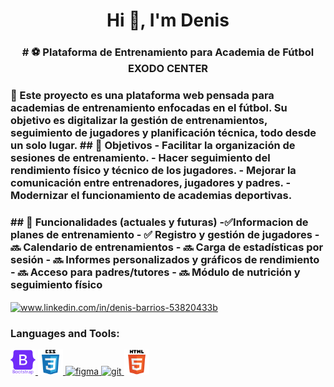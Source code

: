 <h1 align="center">Hi 👋, I'm Denis</h1>
<h3 align="center"># ⚽ Plataforma de Entrenamiento para Academia de Fútbol EXODO CENTER</h3>

<h3 align="left">🤝 Este proyecto es una plataforma web pensada para academias de entrenamiento enfocadas en el fútbol. Su objetivo es digitalizar la gestión de entrenamientos, seguimiento de jugadores y planificación técnica, todo desde un solo lugar.  ## 🎯 Objetivos  - Facilitar la organización de sesiones de entrenamiento. - Hacer seguimiento del rendimiento físico y técnico de los jugadores. - Mejorar la comunicación entre entrenadores, jugadores y padres. - Modernizar el funcionamiento de academias deportivas.</h3>

<h3 align="left">## 🚀 Funcionalidades (actuales y futuras) -✅Informacion de planes de entrenamiento  - ✅ Registro y gestión de jugadores - 🔜 Calendario de entrenamientos - 🔜 Carga de estadísticas por sesión - 🔜 Informes personalizados y gráficos de rendimiento - 🔜 Acceso para padres/tutores - 🔜 Módulo de nutrición y seguimiento físico</h3>
<p align="left">
<a href="https://linkedin.com/in/www.linkedin.com/in/denis-barrios-53820433b" target="blank"><img align="center" src="https://raw.githubusercontent.com/rahuldkjain/github-profile-readme-generator/master/src/images/icons/Social/linked-in-alt.svg" alt="www.linkedin.com/in/denis-barrios-53820433b" height="30" width="40" /></a>
</p>

<h3 align="left">Languages and Tools:</h3>
<p align="left"> <a href="https://getbootstrap.com" target="_blank" rel="noreferrer"> <img src="https://raw.githubusercontent.com/devicons/devicon/master/icons/bootstrap/bootstrap-plain-wordmark.svg" alt="bootstrap" width="40" height="40"/> </a> <a href="https://www.w3schools.com/css/" target="_blank" rel="noreferrer"> <img src="https://raw.githubusercontent.com/devicons/devicon/master/icons/css3/css3-original-wordmark.svg" alt="css3" width="40" height="40"/> </a> <a href="https://www.figma.com/" target="_blank" rel="noreferrer"> <img src="https://www.vectorlogo.zone/logos/figma/figma-icon.svg" alt="figma" width="40" height="40"/> </a> <a href="https://git-scm.com/" target="_blank" rel="noreferrer"> <img src="https://www.vectorlogo.zone/logos/git-scm/git-scm-icon.svg" alt="git" width="40" height="40"/> </a> <a href="https://www.w3.org/html/" target="_blank" rel="noreferrer"> <img src="https://raw.githubusercontent.com/devicons/devicon/master/icons/html5/html5-original-wordmark.svg" alt="html5" width="40" height="40"/> </a> </p>
